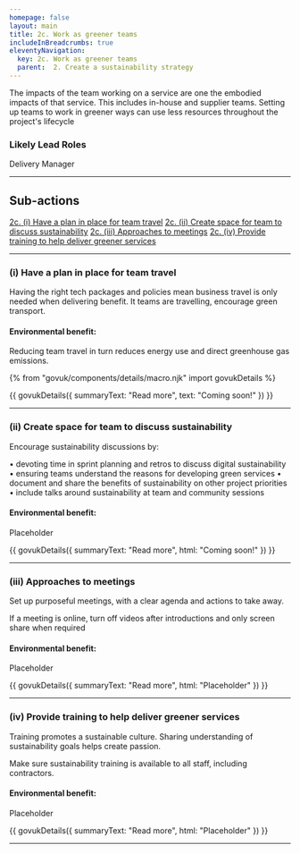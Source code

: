 ```yaml
---
homepage: false
layout: main
title: 2c. Work as greener teams
includeInBreadcrumbs: true
eleventyNavigation:
  key: 2c. Work as greener teams
  parent:  2. Create a sustainability strategy
---
```


The impacts of the team working on a service are one the embodied impacts of that service. This includes in-house and supplier teams. Setting up teams to work in greener ways can use less resources throughout the project's lifecycle

### Likely Lead Roles

Delivery Manager

* * *

## Sub-actions

[2c. (i) Have a plan in place for team travel](#(i)-have-a-plan-in-place-for-team-travel)
[2c. (ii) Create space for team to discuss sustainability](#(ii)-create-space-for-team-to-discuss-sustainability)
[2c. (iii) Approaches to meetings](#(iii)-approaches-to-meetings)
[2c. (iv) Provide training to help deliver greener services](#(iv)-provide-training-to-help-deliver-greener-services)

* * *

###  (i) Have a plan in place for team travel

Having the right tech packages and policies mean business travel is only needed when delivering benefit. It teams are travelling, encourage green transport.

#### Environmental benefit: 
Reducing team travel in turn reduces energy use and direct greenhouse gas emissions.

{% from "govuk/components/details/macro.njk" import govukDetails %}

{{ govukDetails({
  summaryText: "Read more",
  text: "Coming soon!"
}) }}
* * *

###  (ii) Create space for team to discuss sustainability

Encourage sustainability discussions by:

• devoting time in sprint planning and retros to discuss digital sustainability
• ensuring teams understand the reasons for developing green services
• document and share the benefits of sustainability on other project priorities
• include talks around sustainability at team and community sessions

#### Environmental benefit: 
Placeholder

{{ govukDetails({
  summaryText: "Read more",
  html: "Coming soon!"
}) }}
* * *

###  (iii) Approaches to meetings

Set up purposeful meetings, with a clear agenda and actions to take away.

If a meeting is online, turn off videos after introductions and only screen share when required

#### Environmental benefit: 
Placeholder

{{ govukDetails({
  summaryText: "Read more",
  html: "Placeholder"
}) }}
* * *

###  (iv) Provide training to help deliver greener services

Training promotes a sustainable culture. Sharing understanding of sustainability goals helps create passion.

Make sure sustainability training is available to all staff, including contractors.

#### Environmental benefit: 
Placeholder

{{ govukDetails({
  summaryText: "Read more",
  html: "Placeholder"
}) }}
* * *